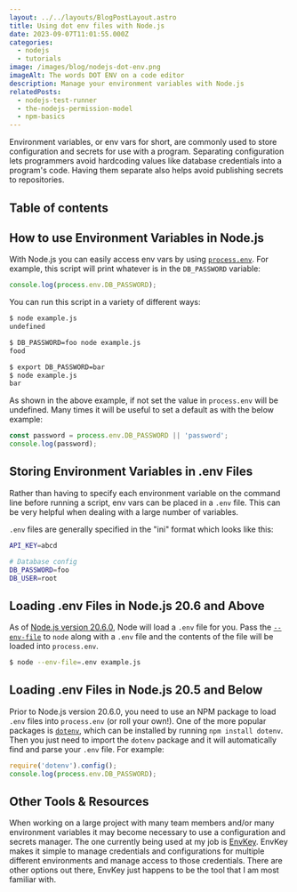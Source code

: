 ```yaml
---
layout: ../../layouts/BlogPostLayout.astro
title: Using dot env files with Node.js
date: 2023-09-07T11:01:55.000Z
categories:
  - nodejs
  - tutorials
image: /images/blog/nodejs-dot-env.png
imageAlt: The words DOT ENV on a code editor
description: Manage your environment variables with Node.js
relatedPosts:
  - nodejs-test-runner
  - the-nodejs-permission-model
  - npm-basics
---
```


Environment variables, or env vars for short, are commonly used to store configuration
and secrets for use with a program. Separating configuration lets programmers
avoid hardcoding values like database credentials into a program's code. Having
them separate also helps avoid publishing secrets to repositories.

## Table of contents

## How to use Environment Variables in Node.js

With Node.js you can easily access env vars by using
[`process.env`](https://nodejs.org/docs/latest-v20.x/api/process.html#processenv).
For example, this script will print whatever is in the `DB_PASSWORD` variable:

```javascript
console.log(process.env.DB_PASSWORD);
```

You can run this script in a variety of different ways:

```bash
$ node example.js
undefined

$ DB_PASSWORD=foo node example.js
food

$ export DB_PASSWORD=bar
$ node example.js
bar
```

As shown in the above example, if not set the value in `process.env` will be undefined.
Many times it will be useful to set a default as with the below example:

```javascript
const password = process.env.DB_PASSWORD || 'password';
console.log(password);
```

## Storing Environment Variables in .env Files

Rather than having to specify each environment variable on the command line before
running a script, env vars can be placed in a `.env` file. This can be very helpful
when dealing with a large number of variables.

`.env` files are generally specified in the "ini" format which looks like this:

```bash
API_KEY=abcd

# Database config
DB_PASSWORD=foo
DB_USER=root
```

## Loading .env Files in Node.js 20.6 and Above

As of [Node.js version 20.6.0](https://nodejs.org/en/blog/release/v20.6.0), Node
will load a `.env` file for you. Pass the [`--env-file`](https://nodejs.org/docs/latest-v20.x/api/cli.html#--env-fileconfig)
to `node` along with a `.env` file and the contents of the file will be loaded
into `process.env`.

```bash
$ node --env-file=.env example.js
```

## Loading .env Files in Node.js 20.5 and Below

Prior to Node.js version 20.6.0, you need to use an NPM package to load `.env` files
into `process.env` (or roll your own!). One of the more popular packages is
[`dotenv`](https://www.npmjs.com/package/dotenv), which can be installed by running
`npm install dotenv`. Then you just need to import the `dotenv` package and it will
automatically find and parse your `.env` file. For example:

```javascript
require('dotenv').config();
console.log(process.env.DB_PASSWORD);
```

## Other Tools & Resources

When working on a large project with many team members and/or many environment variables
it may become necessary to use a configuration and secrets manager. The one currently
being used at my job is [EnvKey](https://envkey.com/). EnvKey makes it simple to
manage credentials and configurations for multiple different environments and
manage access to those credentials. There are other options out there, EnvKey
just happens to be the tool that I am most familiar with.

